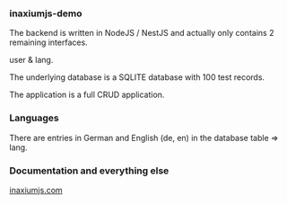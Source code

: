 ### inaxiumjs-demo

The backend is written in NodeJS / NestJS and actually only contains 2 remaining interfaces.


user & lang.


The underlying database is a SQLITE database with 100 test records.


The application is a full CRUD application.



### Languages

There are entries in German and English (de, en) in the database table => lang.

### Documentation and everything else

[inaxiumjs.com](https://inaxiumjs.com)
